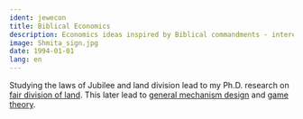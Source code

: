 ```yaml
---
ident: jewecon
title: Biblical Economics
description: Economics ideas inspired by Biblical commandments - interest-free loan, Sabbatical year and land-Jubilee.
image: Shmita_sign.jpg
date: 1994-01-01
lang: en
---
```

Studying the laws of Jubilee and land division lead to my Ph.D. research
on [fair division of land][T1]. This later lead to [general mechanism design][T2] and
[game theory][T3].

[T1]: {{site.baseurl}}/topics/{{page.lang}}/fairness
[T2]: {{site.baseurl}}/topics/{{page.lang}}/auctions
[T3]: {{site.baseurl}}/topics/{{page.lang}}/repeatedgames

